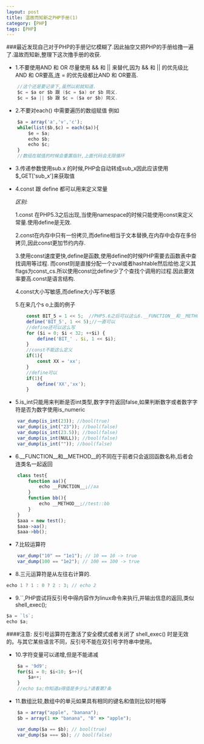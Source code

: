 ```yaml
---
layout: post
title: 温故而知新之PHP手册(1)
category: [PHP]
tags: [PHP]
---
```


###最近发现自己对于PHP的手册记忆模糊了.因此抽空又把PHP的手册给撸一遍了.温故而知新,整理下这次撸手册的收获.

* 1.不要使用AND 和 OR 尽量使用 && 和 || 来替代,因为 && 和 || 的优先级比AND 和 OR要高,连 = 的优先级都比AND 和 OR要高.

```java
	//这个还是要记录下,虽然以前就知道.
	$c = $a or $b 跟 ($c = $a) or $b 同义.
	$c = $a || $b 跟 $c = ($a or $b) 同义.
```

* 2.不要对each() 中需要遍历的数组赋值
例如 

```js
	$a = array('a','v','c');
	while(list($b,$c) = each($a)){			
		$e = $a;
		echo $b;
		echo $c;
	}
	//数组在赋值的时候会重置指针,上面代码会无限循环
```	
	
* 3.传递参数使用sub.x 的时候,PHP会自动转成sub_x因此应该使用$_GET['sub_x']来获取值

* 4.const 跟 define 都可以用来定义常量

	*区别:*	

	1.const 在PHP5.3之后出现,当使用namespace的时候只能使用const来定义常量.使用define是无效.

	2.const在内存中只有一份拷贝,而define相当于文本替换,在内存中会存在多份拷贝,因此const更加节约内存.

	3.使用const速度更快,define是函数,使用define的时候PHP需要去函数表中查找调用等过程.
	而const则是直接分配一个zval或者hashtable然后给他.定义其flags为const_cs.所以使用const比define少了个查找个调用的过程.因此要效率要高.const是语言结构.

	4.const大小写敏感,而define大小写不敏感

	5.在来几个s o上面的例子

	```js
		const BIT_5 = 1 << 5;  //PHP5.6之后可以这么6.__FUNCTION__和__METHOD__的不同在于前者只会返回函数名称,后者会连类名一起返回定义,之前版本都不行
		define('BIT_5', 1 << 5);//一直可以
		//define还可以这么写
		for ($i = 0; $i < 32; ++$i) {
			define('BIT_' . $i, 1 << $i);
		}
		//const不能这么定义
		if(1){
			const XX = 'xx';
		}
		//define可以
		if(1){
			define('XX','xx');
		}
	```	
	
* 5.is_int只能用来判断是否int类型,数字字符返回false,如果判断数字或者数字字符是否为数字使用is_numeric

```js
	var_dump(is_int(23)); //bool(true)
	var_dump(is_int("23")); //bool(false)
	var_dump(is_int(23.5)); //bool(false)
	var_dump(is_int(NULL)); //bool(false)
	var_dump(is_int("")); //bool(false)			
```

* 6.__FUNCTION__和__METHOD__的不同在于前者只会返回函数名称,后者会连类名一起返回		

```js
	class test{
		function aa(){
			echo __FUNCTION__;//aa
		}
		function bb(){
			echo __METHOD__;//test::bb
		}
	}
	$aaa = new test();
	$aaa->aa();
	$aaa->bb();
```

* 7.比较运算符

```js
	var_dump("10" == "1e1"); // 10 == 10 -> true
	var_dump(100 == "1e2"); // 100 == 100 -> true
```		

* 8.三元运算符是从左往右计算的.

```js
echo 1 ? 1 : 0 ? 2 : 3; // echo 2
```

* 9.``,PHP尝试将反引号中得内容作为linux命令来执行,并输出信息的返回,类似shell_exec();

```js
$a = `ls`;
echo $a;
```
####注意: 反引号运算符在激活了安全模式或者关闭了 shell_exec() 时是无效的。与其它某些语言不同，反引号不能在双引号字符串中使用。

* 10.字符变量可以递增,但是不能递减

```js
	$a = '9d9';
	for($i = 0; $i<10; $++){
		$a++;
	}
	//echo $a;你知道a得值是多少么?请看第7条
```

* 11.数组比较,数组中的单元如果具有相同的键名和值则比较时相等

```js
	$a = array("apple", "banana");
	$b = array(1 => "banana", "0" => "apple");

	var_dump($a == $b); // bool(true)
	var_dump($a === $b); // bool(false)
```















